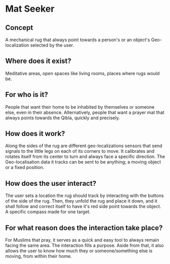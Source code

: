 # Mat Seeker

## Concept
A mechanical rug that always point towards a person's or an object's Geo-localization selected by the user.

## Where does it exist? 
Meditative areas, open spaces like living rooms, places where rugs would be.

## For who is it?
People that want their home to be inhabited by themselves or someone else, even in their absence. Alternatively, people that want a prayer mat that always points towards the Qibla, quickly and precisely.

## How does it work? 
Along the sides of the rug are different geo-localizations sensors that send signals to the little legs on each of its corners to move. It calibrates and rotates itself from its center to turn and always face a specific direction. The Geo-localisation data it tracks can be sent to be anything; a moving object or a fixed position.

## How does the user interact? 
The user sets a location the rug should track by interacting with the buttons of the side of the rug. Then, they unfold the rug and place it down, and it shall follow and correct itself to have it's red side point towards the object. A specific compass made for one target.

## For what reason does the interaction take place?
For Muslims that pray, it serves as a quick and easy tool to always remain facing the same area. The interaction fills a purpose. Aside from that, it also allows the user to know how much they or someone/something else is moving, from within their home.
